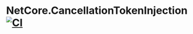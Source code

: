 # NetCore.CancellationTokenInjection [![CI](https://github.com/Sulexa/Sulexa.CancellationTokenInjection/actions/workflows/CICD.yml/badge.svg?branch=main)](https://github.com/Sulexa/Sulexa.CancellationTokenInjection/actions/workflows/CICD.yml)
